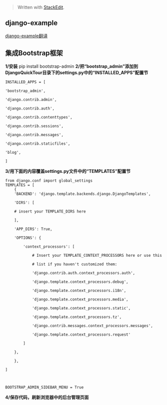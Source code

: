 


> Written with [StackEdit](https://stackedit.io/).

## django-example

[django-example翻译](https://www.cnblogs.com/levelksk/category/920848.html)

## 集成Bootstrap框架

**1/安装**
    pip install bootstrap-admin
**2/把“bootstrap_admin”添加到DjangoQuickTour目录下的settings.py中的“INSTALLED_APPS”配置节**

    INSTALLED_APPS = [

	'bootstrap_admin',

	'django.contrib.admin',

	'django.contrib.auth',

	'django.contrib.contenttypes',

	'django.contrib.sessions',

	'django.contrib.messages',

	'django.contrib.staticfiles',

	'blog',

	]
**3/用下面的内容覆盖settings.py文件中的“TEMPLATES”配置节**
		
	from django.conf import global_settings
	TEMPLATES = [
		{
		'BACKEND': 'django.template.backends.django.DjangoTemplates',

		'DIRS': [

		# insert your TEMPLATE_DIRS here

		],

		'APP_DIRS': True,

		'OPTIONS': {

			'context_processors': [

				# Insert your TEMPLATE_CONTEXT_PROCESSORS here or use this

				# list if you haven't customized them:

				'django.contrib.auth.context_processors.auth',

				'django.template.context_processors.debug',

				'django.template.context_processors.i18n',

				'django.template.context_processors.media',

				'django.template.context_processors.static',

				'django.template.context_processors.tz',

				'django.contrib.messages.context_processors.messages',

				'django.template.context_processors.request'

			]

		},

		},

	]

	  

	BOOTSTRAP_ADMIN_SIDEBAR_MENU = True
**4/保存代码，刷新浏览器中的后台管理页面**